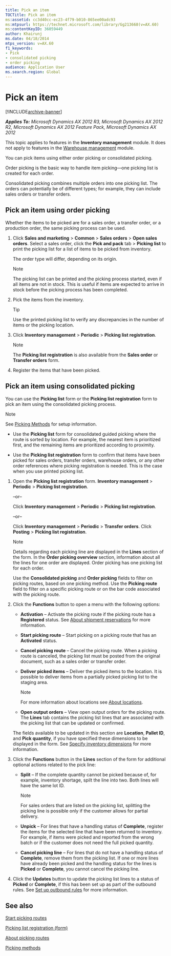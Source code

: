 ```yaml
---
title: Pick an item
TOCTitle: Pick an item
ms:assetid: cc3d40cc-ec23-4f79-b010-865ee00adc93
ms:mtpsurl: https://technet.microsoft.com/library/Gg213668(v=AX.60)
ms:contentKeyID: 36059449
author: Khairunj
ms.date: 04/18/2014
mtps_version: v=AX.60
f1_keywords:
- Pick
- consolidated picking
- order picking
audience: Application User
ms.search.region: Global
---
```


# Pick an item 


[!INCLUDE[archive-banner](includes/archive-banner.md)]


_**Applies To:** Microsoft Dynamics AX 2012 R3, Microsoft Dynamics AX 2012 R2, Microsoft Dynamics AX 2012 Feature Pack, Microsoft Dynamics AX 2012_

This topic applies to features in the **Inventory management** module. It does not apply to features in the [Warehouse management](warehouse-management.md) module.

You can pick items using either order picking or consolidated picking.

Order picking is the basic way to handle item picking—one picking list is created for each order.

Consolidated picking combines multiple orders into one picking list. The orders can potentially be of different types; for example, they can include sales orders or transfer orders.

## Pick an item using order picking

Whether the items to be picked are for a sales order, a transfer order, or a production order, the same picking process can be used.

1.  Click **Sales and marketing** \> **Common** \> **Sales orders** \> **Open sales orders**. Select a sales order, click the **Pick and pack** tab \> **Picking list** to print the picking list for a list of items to be picked from inventory.
    
    The order type will differ, depending on its origin.
    

    > [!NOTE]
    > <P>The picking list can be printed and the picking process started, even if all items are not in stock. This is useful if items are expected to arrive in stock before the picking process has been completed.</P>



2.  Pick the items from the inventory.
    

    > [!TIP]
    > <P>Use the printed picking list to verify any discrepancies in the number of items or the picking location.</P>



3.  Click **Inventory management** \> **Periodic** \> **Picking list registration**.
    

    > [!NOTE]
    > <P>The <STRONG>Picking list registration</STRONG> is also available from the <STRONG>Sales order</STRONG> or <STRONG>Transfer orders</STRONG> form.</P>



4.  Register the items that have been picked.

## Pick an item using consolidated picking

You can use the **Picking list** form or the **Picking list registration** form to pick an item using the consolidated picking process.


> [!NOTE]
> <P>See <A href="picking-methods.md">Picking Methods</A> for setup information.</P>



  - Use the **Picking list** form for consolidated guided picking where the route is sorted by location. For example, the nearest item is prioritized first, and the remaining items are prioritized according to proximity.

  - Use the **Picking list registration** form to confirm that items have been picked for sales orders, transfer orders, warehouse orders, or any other order references where picking registration is needed. This is the case when you use printed picking list.

<!-- end list -->

1.  Open the **Picking list registration** form. **Inventory management** \> **Periodic** \> **Picking list registration**.
    
    –or–
    
    Click **Inventory management** \> **Periodic** \> **Picking list registration**.
    
    –or–
    
    Click **Inventory management** \> **Periodic** \> **Transfer orders**. Click **Posting** \> **Picking list registration**.
    

    > [!NOTE]
    > <P>Details regarding each picking line are displayed in the <STRONG>Lines</STRONG> section of the form. In the <STRONG>Order picking overview</STRONG> section, information about all the lines for one order are displayed. Order picking has one picking list for each order.</P>

    
    Use the **Consolidated picking** and **Order picking** fields to filter on picking routes, based on one picking method. Use the **Picking route** field to filter on a specific picking route or on the bar code associated with the picking route.

2.  Click the **Functions** button to open a menu with the following options:
    
      - **Activation** – Activate the picking route if the picking route has a **Registered** status. See [About shipment reservations](about-shipment-reservations.md) for more information.
    
      - **Start picking route** – Start picking on a picking route that has an **Activated** status.
    
      - **Cancel picking route** – Cancel the picking route. When a picking route is canceled, the picking list must be posted from the original document, such as a sales order or transfer order.
    
      - **Deliver picked items** – Deliver the picked items to the location. It is possible to deliver items from a partially picked picking list to the staging area.
        

        > [!NOTE]
        > <P>For more information about locations see <A href="about-locations.md">About locations</A>.</P>

    
      - **Open output orders** – View open output orders for the picking route. The **Lines** tab contains the picking list lines that are associated with the picking list that can be updated or confirmed.
    
    The fields available to be updated in this section are **Location**, **Pallet ID**, and **Pick quantity**, if you have specified these dimensions to be displayed in the form. See [Specify inventory dimensions](specify-inventory-dimensions.md) for more information.

3.  Click the **Functions** button in the **Lines** section of the form for additional optional actions related to the pick line:
    
      - **Split** – If the complete quantity cannot be picked because of, for example, inventory shortage, spilt the line into two. Both lines will have the same lot ID.
        

        > [!NOTE]
        > <P>For sales orders that are listed on the picking list, splitting the picking line is possible only if the customer allows for partial delivery.</P>

    
      - **Unpick** – For lines that have a handling status of **Complete**, register the items for the selected line that have been returned to inventory. For example, if items were picked and reported from the wrong batch or if the customer does not need the full picked quantity.
    
      - **Cancel picking line** – For lines that do not have a handling status of **Complete**, remove them from the picking list. If one or more lines have already been picked and the handling status for the lines is **Picked** or **Complete**, you cannot cancel the picking line.

4.  Click the **Updates** button to update the picking list lines to a status of **Picked** or **Complete**, if this has been set up as part of the outbound rules. See [Set up outbound rules](set-up-outbound-rules.md) for more information.

## See also

[Start picking routes](start-picking-routes.md)

[Picking list registration (form)](https://technet.microsoft.com/library/hh242808\(v=ax.60\))

[About picking routes](about-picking-routes.md)

[Picking methods](picking-methods.md)

  


